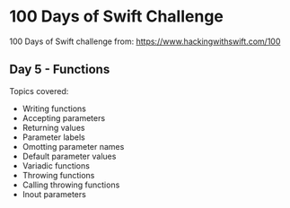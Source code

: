 # 100 Days of Swift Challenge

100 Days of Swift challenge from: https://www.hackingwithswift.com/100

## Day 5 - Functions

Topics covered:
- Writing functions
- Accepting parameters
- Returning values
- Parameter labels
- Omotting parameter names
- Default parameter values
- Variadic functions
- Throwing functions
- Calling throwing functions
- Inout parameters
